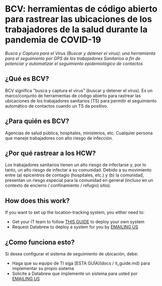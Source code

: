 # BCV: herramientas de código abierto para rastrear las ubicaciones de los trabajadores de la salud durante la pandemia de COVID-19

_Busca y Captura para el Virus (Buscar y detener el virus): una herramienta para el seguimiento por GPS de los trabajadores Sanitarios a fin de potenciar y automatizar el seguimiento epidemiológico de contactos_

## ¿Qué es BCV?

BCV significa "busca y captura el virus" (buscar y detener el virus). Es un marco/conjunto de herramientas de código abierto para rastrear las ubicaciones de los trabajadores sanitarios (TS) para permitir el seguimiento automático de contactos cuando un TS da positivo.

## ¿Para quién es BCV?

Agencias de salud pública, hospitales, ministerios, etc. Cualquier persona que maneje trabajadores con alto riesgo de infección.

## ¿Por qué rastrear a los HCW?

Los trabajadores sanitarios tienen un alto riesgo de infectarse y, por lo tanto, un alto riesgo de infectar a su comunidad. Debido a su movimiento entre (a) epicentros de contagio (hospitales, etc.) y (b) la comunidad, presentan un riesgo especial para la comunidad en general (incluso en un contexto de encierro / confinamiento / refugio) sitio).

## How does this work?

If you want to set up the location-tracking system, you either need to:

- Get your IT team to follow [THIS GUIDE](docs/it_guide.md) to deploy your own system
- Request Databrew to deploy a system for you by [EMAILING US](info@databrew.cc)





##

## ¿Como funciona esto?

Si desea configurar el sistema de seguimiento de ubicación, debe:

- Haga que su equipo de TI siga [ESTA GUÍA](docs / it_guide.md) para implementar su propio sistema
- Solicite a Databrew que implemente un sistema para usted por [EMAILING US](info@databrew.cc)
